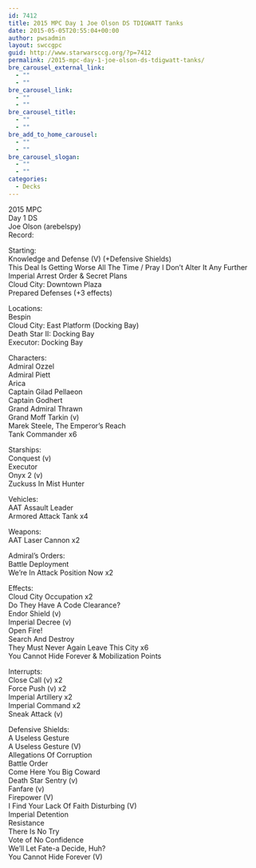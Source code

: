 ```yaml
---
id: 7412
title: 2015 MPC Day 1 Joe Olson DS TDIGWATT Tanks
date: 2015-05-05T20:55:04+00:00
author: pwsadmin
layout: swccgpc
guid: http://www.starwarsccg.org/?p=7412
permalink: /2015-mpc-day-1-joe-olson-ds-tdigwatt-tanks/
bre_carousel_external_link:
  - ""
  - ""
bre_carousel_link:
  - ""
  - ""
bre_carousel_title:
  - ""
  - ""
bre_add_to_home_carousel:
  - ""
  - ""
bre_carousel_slogan:
  - ""
  - ""
categories:
  - Decks
---
```

2015 MPC  
Day 1 DS  
Joe Olson (arebelspy)  
Record:

Starting:  
Knowledge and Defense (V) (+Defensive Shields)  
This Deal Is Getting Worse All The Time / Pray I Don&#8217;t Alter It Any Further  
Imperial Arrest Order & Secret Plans  
Cloud City: Downtown Plaza  
Prepared Defenses (+3 effects)

Locations:  
Bespin  
Cloud City: East Platform (Docking Bay)  
Death Star II: Docking Bay  
Executor: Docking Bay

Characters:  
Admiral Ozzel  
Admiral Piett  
Arica  
Captain Gilad Pellaeon  
Captain Godhert  
Grand Admiral Thrawn  
Grand Moff Tarkin (v)  
Marek Steele, The Emperor&#8217;s Reach  
Tank Commander x6

Starships:  
Conquest (v)  
Executor  
Onyx 2 (v)  
Zuckuss In Mist Hunter

Vehicles:  
AAT Assault Leader  
Armored Attack Tank x4

Weapons:  
AAT Laser Cannon x2

Admiral&#8217;s Orders:  
Battle Deployment  
We&#8217;re In Attack Position Now x2

Effects:  
Cloud City Occupation x2  
Do They Have A Code Clearance?  
Endor Shield (v)  
Imperial Decree (v)  
Open Fire!  
Search And Destroy  
They Must Never Again Leave This City x6  
You Cannot Hide Forever & Mobilization Points

Interrupts:  
Close Call (v) x2  
Force Push (v) x2  
Imperial Artillery x2  
Imperial Command x2  
Sneak Attack (v)

Defensive Shields:  
A Useless Gesture  
A Useless Gesture (V)  
Allegations Of Corruption  
Battle Order  
Come Here You Big Coward  
Death Star Sentry (v)  
Fanfare (v)  
Firepower (V)  
I Find Your Lack Of Faith Disturbing (V)  
Imperial Detention  
Resistance  
There Is No Try  
Vote of No Confidence  
We&#8217;ll Let Fate-a Decide, Huh?  
You Cannot Hide Forever (V)
